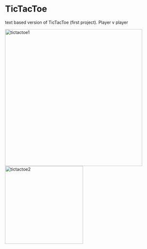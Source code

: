 # TicTacToe
 text based version of TicTacToe (first project).
 Player v player
 
<img width="452" alt="tictactoe1" src="https://user-images.githubusercontent.com/76489213/131854937-8fb36968-1984-44cd-ae09-790970d094fb.png">
<img width="257" alt="tictactoe2" src="https://user-images.githubusercontent.com/76489213/131854957-4056953e-ab02-41c0-88df-9787e684d404.png">


